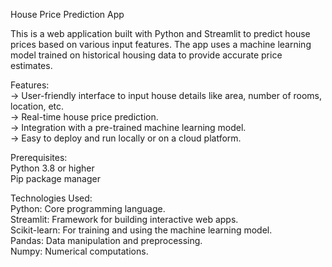 House Price Prediction App

This is a web application built with Python and Streamlit to predict house prices based on various input features. The app uses a machine learning model trained on historical housing data to provide accurate price estimates.

Features:<br/>
-> User-friendly interface to input house details like area, number of rooms, location, etc.<br/>
-> Real-time house price prediction.<br/>
-> Integration with a pre-trained machine learning model.<br/>
-> Easy to deploy and run locally or on a cloud platform.<br/>

Prerequisites:<br/>
Python 3.8 or higher<br/>
Pip package manager<br/>

Technologies Used:<br/>
Python: Core programming language.<br/>
Streamlit: Framework for building interactive web apps.<br/>
Scikit-learn: For training and using the machine learning model.<br/>
Pandas: Data manipulation and preprocessing.<br/>
Numpy: Numerical computations.
